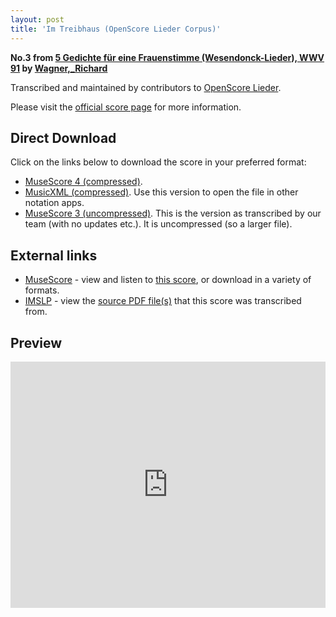 ```yaml
---
layout: post
title: 'Im Treibhaus (OpenScore Lieder Corpus)'
---
```


__No.3 from [5 Gedichte für eine Frauenstimme (Wesendonck-Lieder), WWV 91](https://fourscoreandmore.org/OpenScore/Wagner%2C_Richard/5_Gedichte_f%C3%BCr_eine_Frauenstimme_%28Wesendonck-Lieder%29%2C_WWV_91/) by [Wagner,_Richard](https://fourscoreandmore.org/OpenScore/Wagner%2C_Richard)__

Transcribed and maintained by contributors to [OpenScore Lieder].

Please visit the [official score page] for more information.

[official score page]: https://musescore.com/openscore-lieder-corpus/scores/5026084
[OpenScore Lieder]: https://musescore.com/openscore-lieder-corpus

## Direct Download

Click on the links below to download the score in your preferred format:
- [MuseScore 4 (compressed)](https://fourscoreandmore.org/OpenScore/Wagner%2C_Richard/5_Gedichte_f%C3%BCr_eine_Frauenstimme_%28Wesendonck-Lieder%29%2C_WWV_91/3_Im_Treibhaus.mscz).
- [MusicXML (compressed)](https://fourscoreandmore.org/OpenScore/Wagner%2C_Richard/5_Gedichte_f%C3%BCr_eine_Frauenstimme_%28Wesendonck-Lieder%29%2C_WWV_91/3_Im_Treibhaus.mxl). Use this version to open the file in other notation apps.
- [MuseScore 3 (uncompressed)](https://raw.githubusercontent.com/OpenScore/Lieder/refs/heads/main/scores/Wagner%2C_Richard/5_Gedichte_f%C3%BCr_eine_Frauenstimme_%28Wesendonck-Lieder%29%2C_WWV_91/3_Im_Treibhaus/lc5026084.mscx). This is the version as transcribed by our team (with no updates etc.). It is uncompressed (so a larger file).

## External links

- [MuseScore] - view and listen to [this score][MuseScore], or download in a variety of formats.
- [IMSLP] - view the [source PDF file(s)][IMSLP] that this score was transcribed from.

[MuseScore]: https://musescore.com/score/5026084
[IMSLP]: https://imslp.org/wiki/Special:ReverseLookup/44645

## Preview

<iframe width="100%" height="394" src="https://musescore.com/openscore-lieder-corpus/scores/5026084/embed" frameborder="0" allowfullscreen allow="autoplay; fullscreen"></iframe>
